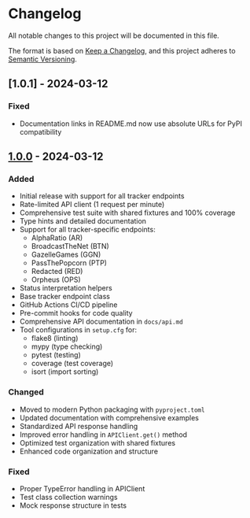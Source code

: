 # Changelog

All notable changes to this project will be documented in this file.

The format is based on [Keep a Changelog](https://keepachangelog.com/en/1.0.0/),
and this project adheres to [Semantic Versioning](https://semver.org/spec/v2.0.0.html).

## [1.0.1] - 2024-03-12

### Fixed
- Documentation links in README.md now use absolute URLs for PyPI compatibility

## [1.0.0] - 2024-03-12

### Added
- Initial release with support for all tracker endpoints
- Rate-limited API client (1 request per minute)
- Comprehensive test suite with shared fixtures and 100% coverage
- Type hints and detailed documentation
- Support for all tracker-specific endpoints:
  - AlphaRatio (AR)
  - BroadcastTheNet (BTN)
  - GazelleGames (GGN)
  - PassThePopcorn (PTP)
  - Redacted (RED)
  - Orpheus (OPS)
- Status interpretation helpers
- Base tracker endpoint class
- GitHub Actions CI/CD pipeline
- Pre-commit hooks for code quality
- Comprehensive API documentation in `docs/api.md`
- Tool configurations in `setup.cfg` for:
  - flake8 (linting)
  - mypy (type checking)
  - pytest (testing)
  - coverage (test coverage)
  - isort (import sorting)

### Changed
- Moved to modern Python packaging with `pyproject.toml`
- Updated documentation with comprehensive examples
- Standardized API response handling
- Improved error handling in `APIClient.get()` method
- Optimized test organization with shared fixtures
- Enhanced code organization and structure

### Fixed
- Proper TypeError handling in APIClient
- Test class collection warnings
- Mock response structure in tests

[1.0.0]: https://github.com/mauvehed/trackerstatus/releases/tag/v1.0.0
